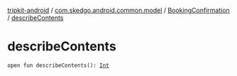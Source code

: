 [tripkit-android](../../index.md) / [com.skedgo.android.common.model](../index.md) / [BookingConfirmation](index.md) / [describeContents](./describe-contents.md)

# describeContents

`open fun describeContents(): `[`Int`](https://kotlinlang.org/api/latest/jvm/stdlib/kotlin/-int/index.html)